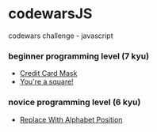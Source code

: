 # codewarsJS
codewars challenge - javascript

### beginner programming level (7 kyu)
- [Credit Card Mask](https://elzuoc.github.io/codewarsJS/credit-card-mask)
- [You're a square!](https://elzuoc.github.io/codewarsJS/you-are-a-square)

### novice programming level (6 kyu)
- [Replace With Alphabet Position](https://elzuoc.github.io/codewarsJS/replace-with-alphabet-position)